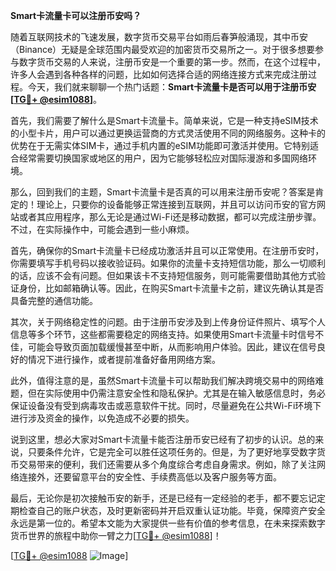**Smart卡流量卡可以注册币安吗？**

随着互联网技术的飞速发展，数字货币交易平台如雨后春笋般涌现，其中币安（Binance）无疑是全球范围内最受欢迎的加密货币交易所之一。对于很多想要参与数字货币交易的人来说，注册币安是一个重要的第一步。然而，在这个过程中，许多人会遇到各种各样的问题，比如如何选择合适的网络连接方式来完成注册过程。今天，我们就来聊聊一个热门话题：**Smart卡流量卡是否可以用于注册币安[[TG💪+ @esim1088](https://t.me/s/esim1088)]**。

首先，我们需要了解什么是Smart卡流量卡。简单来说，它是一种支持eSIM技术的小型卡片，用户可以通过更换运营商的方式灵活使用不同的网络服务。这种卡的优势在于无需实体SIM卡，通过手机内置的eSIM功能即可激活并使用。它特别适合经常需要切换国家或地区的用户，因为它能够轻松应对国际漫游和多国网络环境。

那么，回到我们的主题，Smart卡流量卡是否真的可以用来注册币安呢？答案是肯定的！理论上，只要你的设备能够正常连接到互联网，并且可以访问币安的官方网站或者其应用程序，那么无论是通过Wi-Fi还是移动数据，都可以完成注册步骤。不过，在实际操作中，可能会遇到一些小麻烦。

首先，确保你的Smart卡流量卡已经成功激活并且可以正常使用。在注册币安时，你需要填写手机号码以接收验证码。如果你的流量卡支持短信功能，那么一切顺利的话，应该不会有问题。但如果该卡不支持短信服务，则可能需要借助其他方式验证身份，比如邮箱确认等。因此，在购买Smart卡流量卡之前，建议先确认其是否具备完整的通信功能。

其次，关于网络稳定性的问题。由于注册币安涉及到上传身份证件照片、填写个人信息等多个环节，这些都需要稳定的网络支持。如果使用Smart卡流量卡时信号不佳，可能会导致页面加载缓慢甚至中断，从而影响用户体验。因此，建议在信号良好的情况下进行操作，或者提前准备好备用网络方案。

此外，值得注意的是，虽然Smart卡流量卡可以帮助我们解决跨境交易中的网络难题，但在实际使用中仍需注意安全性和隐私保护。尤其是在输入敏感信息时，务必保证设备没有受到病毒攻击或恶意软件干扰。同时，尽量避免在公共Wi-Fi环境下进行涉及资金的操作，以免造成不必要的损失。

说到这里，想必大家对Smart卡流量卡能否注册币安已经有了初步的认识。总的来说，只要条件允许，它是完全可以胜任这项任务的。但是，为了更好地享受数字货币交易带来的便利，我们还需要从多个角度综合考虑自身需求。例如，除了关注网络连接外，还要留意平台的安全性、手续费高低以及客户服务等方面。

最后，无论你是初次接触币安的新手，还是已经有一定经验的老手，都不要忘记定期检查自己的账户状态，及时更新密码并开启双重认证功能。毕竟，保障资产安全永远是第一位的。希望本文能为大家提供一些有价值的参考信息，在未来探索数字货币世界的旅程中助你一臂之力[[TG💪+ @esim1088](https://t.me/s/esim1088)]！

[[TG💪+ @esim1088](https://t.me/s/esim1088) ![Image](https://i.postimg.cc/4NQfJmqS/Snipaste-2025-05-13-00-14-12.png)]